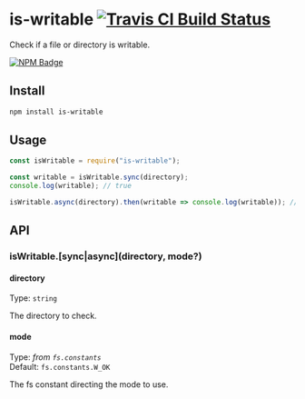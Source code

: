 # is-writable [![Travis CI Build Status](https://img.shields.io/travis/com/Richienb/is-writable/master.svg?style=for-the-badge)](https://travis-ci.com/Richienb/is-writable)

Check if a file or directory is writable.

[![NPM Badge](https://nodei.co/npm/is-writable.png)](https://npmjs.com/package/is-writable)

## Install

```sh
npm install is-writable
```

## Usage

```js
const isWritable = require("is-writable");

const writable = isWritable.sync(directory);
console.log(writable); // true

isWritable.async(directory).then(writable => console.log(writable)); // true
```

## API

### isWritable.[sync|async](directory, mode?)

#### directory

Type: `string`

The directory to check.

#### mode

Type: _from `fs.constants`_\
Default: `fs.constants.W_OK`

The fs constant directing the mode to use.
